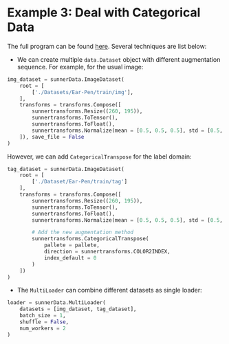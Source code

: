# Example 3: Deal with Categorical Data

The full program can be found [here](https://github.com/SunnerLi/Torchvision_sunner/blob/master/example/simple_categorical_example.py). Several techniques are list below:

* We can create multiple ``data.Dataset`` object with different augmentation sequence. For example, for the usual image:
```python
img_dataset = sunnerData.ImageDataset(
    root = [
        ['./Datasets/Ear-Pen/train/img'], 
    ],
    transforms = transforms.Compose([
        sunnertransforms.Resize((260, 195)),
        sunnertransforms.ToTensor(),
        sunnertransforms.ToFloat(),
        sunnertransforms.Normalize(mean = [0.5, 0.5, 0.5], std = [0.5, 0.5, 0.5]),
    ]), save_file = False
)
```
However, we can add ``CategoricalTranspose`` for the label domain:
```python
tag_dataset = sunnerData.ImageDataset(
    root = [
        ['./Dataset/Ear-Pen/train/tag']
    ],
    transforms = transforms.Compose([
        sunnertransforms.Resize((260, 195)),
        sunnertransforms.ToTensor(),
        sunnertransforms.ToFloat(),
        sunnertransforms.Normalize(mean = [0.5, 0.5, 0.5], std = [0.5, 0.5, 0.5]),

        # Add the new augmentation method
        sunnertransforms.CategoricalTranspose(
            pallete = pallete, 
            direction = sunnertransforms.COLOR2INDEX, 
            index_default = 0
        )
    ])
)
```

* The ``MultiLoader`` can combine different datasets as single loader:
```python
loader = sunnerData.MultiLoader(
    datasets = [img_dataset, tag_dataset], 
    batch_size = 1, 
    shuffle = False, 
    num_workers = 2
)
```